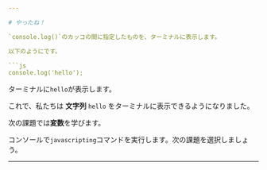 ```yaml
---

# やったね！

`console.log()`のカッコの間に指定したものを、ターミナルに表示します。

以下のようにです。

```js
console.log('hello');
```

ターミナルに`hello`が表示します。

これで、私たちは **文字列** `hello` をターミナルに表示できるようになりました。

次の課題では**変数**を学びます。

コンソールで`javascripting`コマンドを実行します。次の課題を選択しましょう。

---
```

